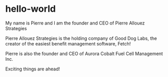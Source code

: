 # hello-world

My name is Pierre and I am the founder and CEO of Pierre Allouez Strategies

Pierre Allouez Strategies is the holding company of Good Dog Labs, the creator of the easiest benefit management software, Fetch!

Pierre is also the founder and CEO of Aurora Cobalt Fuel Cell Management Inc.

Exciting things are ahead!
